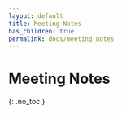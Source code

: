 ```yaml
---
layout: default
title: Meeting Notes
has_children: true
permalink: docs/meeting_notes
---
```


# Meeting Notes
{: .no_toc }
